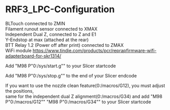 # RRF3_LPC-Configuration

BLTouch connected to ZMIN<br>
Filament runout sensor connected to XMAX<br>
Independent Dual Z, connected to Z and E1<br>
Y-Endstop at max (attached at the rear)<br>
BTT Relay 1.2 (Power off after print) connected to ZMAX<br>
WiFi module https://www.tindie.com/products/pcr/reprapfirmware-wifi-adapterboard-for-skr1314/<br>



Add "M98 P"0:/sys/start.g"" to your Slicer startcode

Add "M98 P"0:/sys/stop.g"" to the end of your Slicer endcode

If you want to use the nozzle clean feature(0:/macros/G12), you must adjust the positions,<br>
same for the independent dual Z alignment(0:/macros/G34) and add "M98 P"0:/macros/G12"" "M98 P"0:/macros/G34"" to your Slicer startcode 

